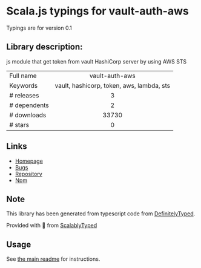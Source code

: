 
# Scala.js typings for vault-auth-aws

Typings are for version 0.1

## Library description:
js module that get token from vault HashiCorp server by using AWS STS

|                    |                 |
| ------------------ | :-------------: |
| Full name          | vault-auth-aws |
| Keywords           | vault, hashicorp, token, aws, lambda, sts |
| # releases         | 3 |
| # dependents       | 2 |
| # downloads        | 33730 |
| # stars            | 0 |

## Links
- [Homepage](https://github.com/abdullahshahin/vault-auth-aws#readme)
- [Bugs](https://github.com/abdullahshahin/vault-auth-aws/issues)
- [Repository](https://github.com/abdullahshahin/vault-auth-aws)
- [Npm](https://www.npmjs.com/package/vault-auth-aws)
    


## Note
This library has been generated from typescript code from [DefinitelyTyped](https://definitelytyped.org).

Provided with :purple_heart: from [ScalablyTyped](https://github.com/oyvindberg/ScalablyTyped)

## Usage
See [the main readme](../../readme.md) for instructions.


